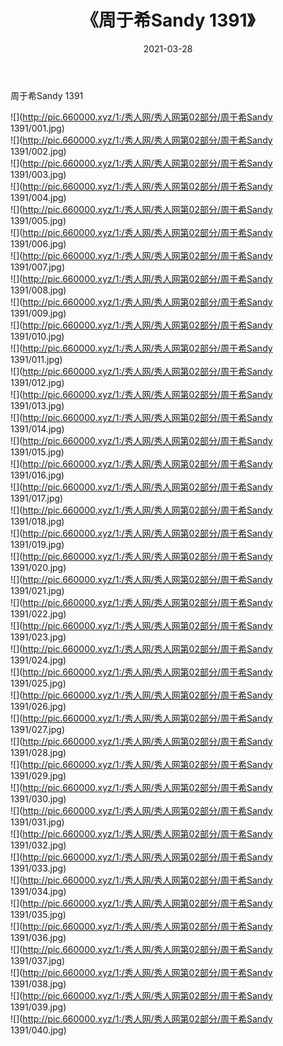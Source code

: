 ﻿---
layout: post
title:  《周于希Sandy 1391》
date:   2021-03-28
img: http://pic.660000.xyz/1:/秀人网/秀人网第02部分/周于希Sandy 1391/000.jpg
categories: [美女, 清纯, 唯美]
---

周于希Sandy 1391

  ![](http://pic.660000.xyz/1:/秀人网/秀人网第02部分/周于希Sandy 1391/001.jpg) <br> ![](http://pic.660000.xyz/1:/秀人网/秀人网第02部分/周于希Sandy 1391/002.jpg) <br> ![](http://pic.660000.xyz/1:/秀人网/秀人网第02部分/周于希Sandy 1391/003.jpg) <br> ![](http://pic.660000.xyz/1:/秀人网/秀人网第02部分/周于希Sandy 1391/004.jpg) <br> ![](http://pic.660000.xyz/1:/秀人网/秀人网第02部分/周于希Sandy 1391/005.jpg) <br> ![](http://pic.660000.xyz/1:/秀人网/秀人网第02部分/周于希Sandy 1391/006.jpg) <br> ![](http://pic.660000.xyz/1:/秀人网/秀人网第02部分/周于希Sandy 1391/007.jpg) <br> ![](http://pic.660000.xyz/1:/秀人网/秀人网第02部分/周于希Sandy 1391/008.jpg) <br> ![](http://pic.660000.xyz/1:/秀人网/秀人网第02部分/周于希Sandy 1391/009.jpg) <br> ![](http://pic.660000.xyz/1:/秀人网/秀人网第02部分/周于希Sandy 1391/010.jpg) <br> ![](http://pic.660000.xyz/1:/秀人网/秀人网第02部分/周于希Sandy 1391/011.jpg) <br> ![](http://pic.660000.xyz/1:/秀人网/秀人网第02部分/周于希Sandy 1391/012.jpg) <br> ![](http://pic.660000.xyz/1:/秀人网/秀人网第02部分/周于希Sandy 1391/013.jpg) <br> ![](http://pic.660000.xyz/1:/秀人网/秀人网第02部分/周于希Sandy 1391/014.jpg) <br> ![](http://pic.660000.xyz/1:/秀人网/秀人网第02部分/周于希Sandy 1391/015.jpg) <br> ![](http://pic.660000.xyz/1:/秀人网/秀人网第02部分/周于希Sandy 1391/016.jpg) <br> ![](http://pic.660000.xyz/1:/秀人网/秀人网第02部分/周于希Sandy 1391/017.jpg) <br> ![](http://pic.660000.xyz/1:/秀人网/秀人网第02部分/周于希Sandy 1391/018.jpg) <br> ![](http://pic.660000.xyz/1:/秀人网/秀人网第02部分/周于希Sandy 1391/019.jpg) <br> ![](http://pic.660000.xyz/1:/秀人网/秀人网第02部分/周于希Sandy 1391/020.jpg) <br> ![](http://pic.660000.xyz/1:/秀人网/秀人网第02部分/周于希Sandy 1391/021.jpg) <br> ![](http://pic.660000.xyz/1:/秀人网/秀人网第02部分/周于希Sandy 1391/022.jpg) <br> ![](http://pic.660000.xyz/1:/秀人网/秀人网第02部分/周于希Sandy 1391/023.jpg) <br> ![](http://pic.660000.xyz/1:/秀人网/秀人网第02部分/周于希Sandy 1391/024.jpg) <br> ![](http://pic.660000.xyz/1:/秀人网/秀人网第02部分/周于希Sandy 1391/025.jpg) <br> ![](http://pic.660000.xyz/1:/秀人网/秀人网第02部分/周于希Sandy 1391/026.jpg) <br> ![](http://pic.660000.xyz/1:/秀人网/秀人网第02部分/周于希Sandy 1391/027.jpg) <br> ![](http://pic.660000.xyz/1:/秀人网/秀人网第02部分/周于希Sandy 1391/028.jpg) <br> ![](http://pic.660000.xyz/1:/秀人网/秀人网第02部分/周于希Sandy 1391/029.jpg) <br> ![](http://pic.660000.xyz/1:/秀人网/秀人网第02部分/周于希Sandy 1391/030.jpg) <br> ![](http://pic.660000.xyz/1:/秀人网/秀人网第02部分/周于希Sandy 1391/031.jpg) <br> ![](http://pic.660000.xyz/1:/秀人网/秀人网第02部分/周于希Sandy 1391/032.jpg) <br> ![](http://pic.660000.xyz/1:/秀人网/秀人网第02部分/周于希Sandy 1391/033.jpg) <br> ![](http://pic.660000.xyz/1:/秀人网/秀人网第02部分/周于希Sandy 1391/034.jpg) <br> ![](http://pic.660000.xyz/1:/秀人网/秀人网第02部分/周于希Sandy 1391/035.jpg) <br> ![](http://pic.660000.xyz/1:/秀人网/秀人网第02部分/周于希Sandy 1391/036.jpg) <br> ![](http://pic.660000.xyz/1:/秀人网/秀人网第02部分/周于希Sandy 1391/037.jpg) <br> ![](http://pic.660000.xyz/1:/秀人网/秀人网第02部分/周于希Sandy 1391/038.jpg) <br> ![](http://pic.660000.xyz/1:/秀人网/秀人网第02部分/周于希Sandy 1391/039.jpg) <br> ![](http://pic.660000.xyz/1:/秀人网/秀人网第02部分/周于希Sandy 1391/040.jpg) <br>